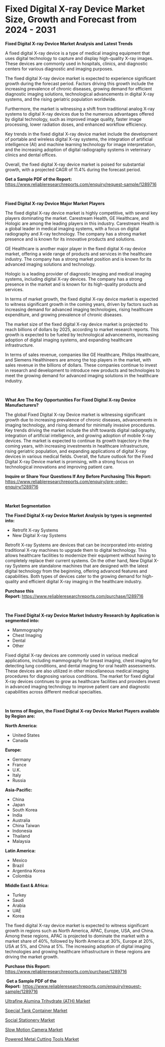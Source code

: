 <p><h1>Fixed Digital X-ray Device Market Size, Growth and Forecast from 2024 - 2031</h1></p><p><strong>Fixed Digital X-ray Device Market Analysis and Latest Trends</strong></p>
<p><p>A fixed digital X-ray device is a type of medical imaging equipment that uses digital technology to capture and display high-quality X-ray images. These devices are commonly used in hospitals, clinics, and diagnostic centers for various diagnostic and imaging purposes.</p><p>The fixed digital X-ray device market is expected to experience significant growth during the forecast period. Factors driving this growth include the increasing prevalence of chronic diseases, growing demand for efficient diagnostic imaging solutions, technological advancements in digital X-ray systems, and the rising geriatric population worldwide.</p><p>Furthermore, the market is witnessing a shift from traditional analog X-ray systems to digital X-ray devices due to the numerous advantages offered by digital technology, such as improved image quality, faster image processing, lower radiation doses, and enhanced workflow efficiency.</p><p>Key trends in the fixed digital X-ray device market include the development of portable and wireless digital X-ray systems, the integration of artificial intelligence (AI) and machine learning technology for image interpretation, and the increasing adoption of digital radiography systems in veterinary clinics and dental offices.</p><p>Overall, the fixed digital X-ray device market is poised for substantial growth, with a projected CAGR of 11.4% during the forecast period.</p></p>
<p><strong>Get a Sample PDF of the Report:&nbsp;</strong> <a href="https://www.reliableresearchreports.com/enquiry/request-sample/1289716">https://www.reliableresearchreports.com/enquiry/request-sample/1289716</a></p>
<p>&nbsp;</p>
<p><strong>Fixed Digital X-ray Device Major Market Players</strong></p>
<p><p>The fixed digital X-ray device market is highly competitive, with several key players dominating the market. Carestream Health, GE Healthcare, and Hologic are among the leading players in this industry. Carestream Health is a global leader in medical imaging systems, with a focus on digital radiography and X-ray technology. The company has a strong market presence and is known for its innovative products and solutions.</p><p>GE Healthcare is another major player in the fixed digital X-ray device market, offering a wide range of products and services in the healthcare industry. The company has a strong market position and is known for its advanced imaging solutions and technology.</p><p>Hologic is a leading provider of diagnostic imaging and medical imaging systems, including digital X-ray devices. The company has a strong presence in the market and is known for its high-quality products and services.</p><p>In terms of market growth, the fixed digital X-ray device market is expected to witness significant growth in the coming years, driven by factors such as increasing demand for advanced imaging technologies, rising healthcare expenditure, and growing prevalence of chronic diseases.</p><p>The market size of the fixed digital X-ray device market is projected to reach billions of dollars by 2025, according to market research reports. This growth is expected to be fueled by technological advancements, increasing adoption of digital imaging systems, and expanding healthcare infrastructure.</p><p>In terms of sales revenue, companies like GE Healthcare, Philips Healthcare, and Siemens Healthineers are among the top players in the market, with sales revenue in the billions of dollars. These companies continue to invest in research and development to introduce new products and technologies to meet the growing demand for advanced imaging solutions in the healthcare industry.</p></p>
<p>&nbsp;</p>
<p><strong>What Are The Key Opportunities For Fixed Digital X-ray Device Manufacturers?</strong></p>
<p><p>The global Fixed Digital X-ray Device market is witnessing significant growth due to increasing prevalence of chronic diseases, advancements in imaging technology, and rising demand for minimally invasive procedures. Key trends driving the market include the shift towards digital radiography, integration of artificial intelligence, and growing adoption of mobile X-ray devices. The market is expected to continue its growth trajectory in the coming years, with increasing investments in healthcare infrastructure, rising geriatric population, and expanding applications of digital X-ray devices in various medical fields. Overall, the future outlook for the Fixed Digital X-ray Device market is promising, with a strong focus on technological innovations and improving patient care.</p></p>
<p><strong>Inquire or Share Your Questions If Any Before Purchasing This Report:</strong> <a href="https://www.reliableresearchreports.com/enquiry/pre-order-enquiry/1289716">https://www.reliableresearchreports.com/enquiry/pre-order-enquiry/1289716</a></p>
<p>&nbsp;</p>
<p><strong>Market Segmentation</strong></p>
<p><strong>The Fixed Digital X-ray Device Market Analysis by types is segmented into:</strong></p>
<p><ul><li>Retrofit X-ray Systems</li><li>New Digital X-ray Systems</li></ul></p>
<p><p>Retrofit X-ray Systems are devices that can be incorporated into existing traditional X-ray machines to upgrade them to digital technology. This allows healthcare facilities to modernize their equipment without having to completely replace their current systems. On the other hand, New Digital X-ray Systems are standalone machines that are designed with the latest digital technology from the beginning, offering advanced features and capabilities. Both types of devices cater to the growing demand for high-quality and efficient digital X-ray imaging in the healthcare industry.</p></p>
<p><strong>Purchase this Report:&nbsp;</strong><a href="https://www.reliableresearchreports.com/purchase/1289716">https://www.reliableresearchreports.com/purchase/1289716</a></p>
<p>&nbsp;</p>
<p><strong>The Fixed Digital X-ray Device Market Industry Research by Application is segmented into:</strong></p>
<p><ul><li>Mammography</li><li>Chest Imaging</li><li>Dental</li><li>Other</li></ul></p>
<p><p>Fixed digital X-ray devices are commonly used in various medical applications, including mammography for breast imaging, chest imaging for detecting lung conditions, and dental imaging for oral health assessments. These devices are also utilized in other miscellaneous medical imaging procedures for diagnosing various conditions. The market for fixed digital X-ray devices continues to grow as healthcare facilities and providers invest in advanced imaging technology to improve patient care and diagnostic capabilities across different medical specialties.</p></p>
<p>&nbsp;</p>
<p><strong>In terms of Region, the Fixed Digital X-ray Device Market Players available by Region are:</strong></p>
<p>
    <p> <strong> North America: </strong>
        <ul>
            <li>United States</li>
            <li>Canada</li>
        </ul>
        </p> 
    <p> <strong> Europe: </strong>
        <ul>
            <li>Germany</li>
            <li>France</li>
            <li>U.K.</li>
            <li>Italy</li>
            <li>Russia</li>
        </ul>
        </p> 
    <p> <strong> Asia-Pacific: </strong>
        <ul>
            <li>China</li>
            <li>Japan</li>
            <li>South Korea</li>
            <li>India</li>
            <li>Australia</li>
            <li>China Taiwan</li>
            <li>Indonesia</li>
            <li>Thailand</li>
            <li>Malaysia</li>
        </ul>
        </p> 
    <p> <strong> Latin America: </strong>
        <ul>
            <li>Mexico</li>
            <li>Brazil</li>
            <li>Argentina Korea</li>
            <li>Colombia</li>
        </ul>
        </p> 
    <p> <strong> Middle East & Africa: </strong>
        <ul>
            <li>Turkey</li>
            <li>Saudi</li>
            <li>Arabia</li>
            <li>UAE</li>
            <li>Korea</li>
        </ul>
    </p>
    </p>
<p><p>The fixed digital X-ray device market is expected to witness significant growth in regions such as North America, APAC, Europe, USA, and China. Among these regions, APAC is projected to dominate the market with a market share of 40%, followed by North America at 30%, Europe at 20%, USA at 5%, and China at 5%. The increasing adoption of digital imaging technologies and growing healthcare infrastructure in these regions are driving the market growth.</p></p>
<p><strong>Purchase this Report: </strong><a href="https://www.reliableresearchreports.com/purchase/1289716">https://www.reliableresearchreports.com/purchase/1289716</a></p>
<p>&nbsp;<strong>Get a Sample PDF of the Report:&nbsp;&nbsp;</strong><a href="https://www.reliableresearchreports.com/enquiry/request-sample/1289716">https://www.reliableresearchreports.com/enquiry/request-sample/1289716</a></p>
<p><strong></strong></p>
<p><p><a href="https://funky-papaya-cf4.notion.site/Ultrafine-Alumina-Trihydrate-ATH-Market-Size-Furnishes-Valuable-Information-Encompassing-Market-Sh-49d179d358e0454399e35c91f4ba966c">Ultrafine Alumina Trihydrate (ATH) Market</a></p><p><a href="https://sore-arch-6db.notion.site/Special-Tank-Container-Market-Research-Report-Unlocks-Analysis-on-the-Market-Financial-Status-Marke-229f174fe06345ed8fdedcdeae53c223">Special Tank Container Market</a></p><p><a href="https://view.publitas.com/reportprime-1/social-stationery-market-analysis-examines-its-scope-on-growth-opportunities-and-forecasted-trends-spanning-from-2024-to-2031/">Social Stationery Market</a></p><p><a href="https://view.publitas.com/reportprime-1/slow-motion-camera-market-challenges-opportunities-and-growth-drivers-and-major-market-players-forecasted-for-period-from-2024-2031/">Slow Motion Camera Market</a></p><p><a href="https://confirmed-shield-e13.notion.site/Powered-Metal-Cutting-Tools-Market-Analysis-Examines-its-Scope-on-Growth-Opportunities-and-Forecast-34696e374f7e4d80aae79363a83ab1e5">Powered Metal Cutting Tools Market</a></p></p>
